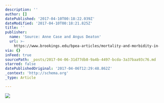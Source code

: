 ```yaml
---
description: ''
author: []
datePublished: '2017-04-10T00:18:22.039Z'
dateModified: '2017-04-10T00:18:21.825Z'
title: ''
publisher:
  name: 'Source: Anne Case and Angus Deaton'
  url: >-
    https://www.brookings.edu/bpea-articles/mortality-and-morbidity-in-the-21st-century/
via: {}
inFeed: true
sourcePath: _posts/2017-04-06-31d77db8-9a4b-4497-bcda-3a37baa93c76.md
starred: false
datePublishedOriginal: '2017-04-06T12:29:48.862Z'
_context: 'http://schema.org'
_type: Article

---
```

![](https://the-grid-user-content.s3-us-west-2.amazonaws.com/307e1127-104b-4088-853b-14b32fdd726d.png)